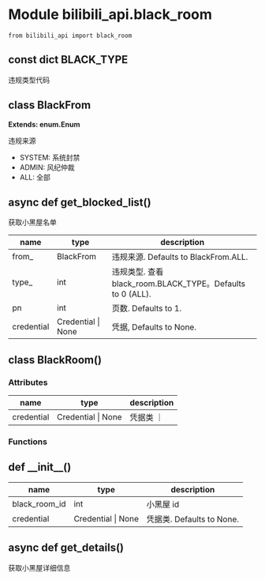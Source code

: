 # Module bilibili_api.black_room

```
from bilibili_api import black_room
```

## const dict BLACK_TYPE

违规类型代码

## class BlackFrom

**Extends: enum.Enum**

违规来源

- SYSTEM: 系统封禁
- ADMIN: 风纪仲裁
- ALL: 全部

## async def get_blocked_list()

获取小黑屋名单

| name | type | description |
| - | - | - |
| from_ | BlackFrom | 违规来源. Defaults to BlackFrom.ALL. |
| type_ | int | 违规类型. 查看 black_room.BLACK_TYPE。Defaults to 0 (ALL). |
| pn | int | 页数. Defaults to 1. |
| credential | Credential \| None | 凭据, Defaults to None. |

## class BlackRoom()

### Attributes

| name | type | description |
| - | - | - |
| credential | Credential \| None | 凭据类 ｜

### Functions

## def \_\_init\_\_()

| name | type | description |
| - | - | - |
| black_room_id | int | 小黑屋 id |
| credential | Credential \| None | 凭据类. Defaults to None. |

## async def get_details()

获取小黑屋详细信息
